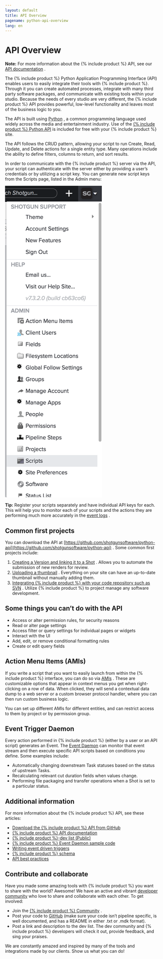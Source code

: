 ```yaml
---
layout: default
title: API Overview
pagename: python-api-overview
lang: en
---
```


# API Overview

**Note:** For more information about the {% include product %} API, see our [API documentation](http://developer.shotgridsoftware.com/python-api/) .

The {% include product %} Python Application Programming Interface (API) enables users to easily integrate their tools with {% include product %}. Through it you can create automated processes, integrate with many third party software packages, and communicate with existing tools within your studio. Because the needs of every studio are very different, the {% include product %} API provides powerful, low-level functionality and leaves most of the business logic to you.

The API is built using [Python](https://www.python.org/) , a common programming language used widely across the media and entertainment industry. Use of the [{% include product %} Python API](https://github.com/shotgunsoftware/python-api) is included for free with your {% include product %} site.

The API follows the CRUD pattern, allowing your script to run Create, Read, Update, and Delete actions for a single entity type. Many operations include the ability to define filters, columns to return, and sort results.

In order to communicate with the {% include product %} server via the API, your script can authenticate with the server either by providing a user’s credentials or by utilizing a script key. You can generate new script keys from the Scripts page, listed in the Admin menu:

![Scripts](./images/dv-developers-api-01-scripts-01.png)

**Tip:** Register your scripts separately and have individual API keys for each. This will help you to monitor each of your scripts and the actions they are performing much more accurately in the [event logs](https://help.autodesk.com/view/SGSUB/ENU/?guid=SG_Administrator_ar_data_management_ar_event_logs_html) .

## Common first projects

You can download the API at [https://github.com/shotgunsoftware/python-api](https://github.com/shotgunsoftware/python-api) . Some common first projects include:

1.  [Creating a Version and linking it to a Shot](http://developer.shotgridsoftware.com/python-api/cookbook/examples/basic_create_version_link_shot.html) . Allows you to automate the submission of new renders for review.
2.  [Uploading a thumbnail](http://developer.shotgridsoftware.com/python-api/cookbook/examples/basic_upload_thumbnail_version.html) . Everything on your site can have an up-to-date thumbnail without manually adding them.
3.  [Integrating {% include product %} with your code repository such as SVN](http://developer.shotgridsoftware.com/python-api/cookbook/examples/svn_integration.html) . Utilize {% include product %} to project manage any software development.

## Some things you can’t do with the API

*   Access or alter permission rules, for security reasons
*   Read or alter page settings
*   Access filter or query settings for individual pages or widgets
*   Interact with the UI
*   Add, edit, or remove conditional formatting rules
*   Create or edit query fields

## Action Menu Items (AMIs)

If you write a script that you want to easily launch from within the {% include product %} interface, you can do so via [AMIs](https://developer.shotgridsoftware.com/67695b40/) . These are customizable options that appear in context menus you get when right-clicking on a row of data. When clicked, they will send a contextual data dump to a web server or a custom browser protocol handler, where you can then run custom business logic.

You can set up different AMIs for different entities, and can restrict access to them by project or by permission group.

## Event Trigger Daemon

Every action performed in {% include product %} (either by a user or an API script) generates an Event. The [Event Daemon](https://github.com/shotgunsoftware/shotgunEvents) can monitor that event stream and then execute specific API scripts based on conditions you define. Some examples include:

*   Automatically changing downstream Task statuses based on the status of upstream Tasks.
*   Recalculating relevant cut duration fields when values change.
*   Performing file packaging and transfer operations when a Shot is set to a particular status.

## Additional information

For more information about the {% include product %} API, see these articles:

*   [Download the {% include product %} API from GitHub](https://github.com/shotgunsoftware/python-api/)
*   [{% include product %} API documentation](http://developer.shotgridsoftware.com/python-api/)
*   [{% include product %}-dev list (Public)](https://groups.google.com/a/shotgunsoftware.com/forum/?fromgroups#!forum/shotgun-dev)
*   [{% include product %} Event Daemon sample code](https://github.com/shotgunsoftware/shotgunEvents)
*   [Writing event driven triggers](https://developer.shotgridsoftware.com/0d8a11d9/)
*   [{% include product %} schema](https://help.autodesk.com/view/SGSUB/ENU/?guid=SG_Administrator_ar_get_started_ar_shotgun_schema_html)
*   [API best practices](https://developer.shotgridsoftware.com/09b77cf4/)

## Contribute and collaborate

Have you made some amazing tools with {% include product %} you want to share with the world? Awesome! We have an active and vibrant [developer community](https://community.shotgridsoftware.com/) who love to share and collaborate with each other. To get involved:

*   Join the [{% include product %} Community](https://community.shotgridsoftware.com/) .
*   Post your code to [GitHub](https://github.com/) (make sure your code isn’t pipeline specific, is well documented, and has a README in either .txt or .mdk format).
*   Post a link and description to the dev list. The dev community and {% include product %} developers will check it out, provide feedback, and sing your praises.

We are constantly amazed and inspired by many of the tools and integrations made by our clients. Show us what you can do!